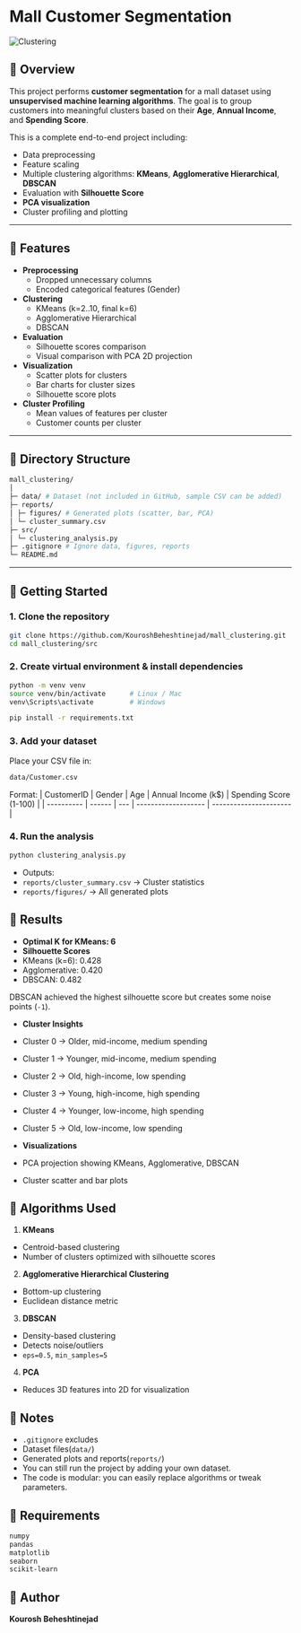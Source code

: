 # Mall Customer Segmentation

![Clustering](https://img.shields.io/badge/Status-Completed-green)

## 🔹 Overview
This project performs **customer segmentation** for a mall dataset using **unsupervised machine learning algorithms**. The goal is to group customers into meaningful clusters based on their **Age**, **Annual Income**, and **Spending Score**.

This is a complete end-to-end project including:
- Data preprocessing
- Feature scaling
- Multiple clustering algorithms: **KMeans**, **Agglomerative Hierarchical**, **DBSCAN**
- Evaluation with **Silhouette Score**
- **PCA visualization**
- Cluster profiling and plotting

---

## 🔹 Features

- **Preprocessing**
  - Dropped unnecessary columns
  - Encoded categorical features (Gender)
- **Clustering**
  - KMeans (k=2..10, final k=6)
  - Agglomerative Hierarchical
  - DBSCAN
- **Evaluation**
  - Silhouette scores comparison
  - Visual comparison with PCA 2D projection
- **Visualization**
  - Scatter plots for clusters
  - Bar charts for cluster sizes
  - Silhouette score plots
- **Cluster Profiling**
  - Mean values of features per cluster
  - Customer counts per cluster

---

## 🔹 Directory Structure
```bash
mall_clustering/
│
├─ data/ # Dataset (not included in GitHub, sample CSV can be added)
├─ reports/
│ ├─ figures/ # Generated plots (scatter, bar, PCA)
│ └─ cluster_summary.csv
├─ src/
│ └─ clustering_analysis.py
├─ .gitignore # Ignore data, figures, reports
└─ README.md
```

---

## 🔹 Getting Started

### **1. Clone the repository**
```bash
git clone https://github.com/KouroshBeheshtinejad/mall_clustering.git
cd mall_clustering/src
```

### **2. Create virtual environment & install dependencies**
```bash
python -m venv venv
source venv/bin/activate      # Linux / Mac
venv\Scripts\activate         # Windows

pip install -r requirements.txt
```

### **3. Add your dataset**
Place your CSV file in:
```bash
data/Customer.csv
```

Format:
| CustomerID | Gender | Age | Annual Income (k\$) | Spending Score (1-100) |
| ---------- | ------ | --- | ------------------- | ---------------------- |

### **4. Run the analysis**
```bash
python clustering_analysis.py
```

- Outputs:
 - `reports/cluster_summary.csv` → Cluster statistics
 - `reports/figures/` → All generated plots


## 🔹 Results

- **Optimal K for KMeans: 6**
- **Silhouette Scores**
 - KMeans (k=6): 0.428
 - Agglomerative: 0.420
 - DBSCAN: 0.482

DBSCAN achieved the highest silhouette score but creates some noise points (`-1`).

- **Cluster Insights**
 - Cluster 0 → Older, mid-income, medium spending
 - Cluster 1 → Younger, mid-income, medium spending
 - Cluster 2 → Old, high-income, low spending
 - Cluster 3 → Young, high-income, high spending
 - Cluster 4 → Younger, low-income, high spending
 - Cluster 5 → Old, low-income, low spending

- **Visualizations**
 - PCA projection showing KMeans, Agglomerative, DBSCAN
 - Cluster scatter and bar plots


## 🔹 Algorithms Used

1. **KMeans**
 - Centroid-based clustering
 - Number of clusters optimized with silhouette scores

2. **Agglomerative Hierarchical Clustering**
 - Bottom-up clustering
 - Euclidean distance metric

3. **DBSCAN**
 - Density-based clustering
 - Detects noise/outliers
 - `eps=0.5`, `min_samples=5`

4. **PCA**
 - Reduces 3D features into 2D for visualization


## 🔹 Notes

- `.gitignore` excludes
 - Dataset files(`data/`)
 - Generated plots and reports(`reports/`)
- You can still run the project by adding your own dataset.
- The code is modular: you can easily replace algorithms or tweak parameters.


## 🔹 Requirements
```bash
numpy
pandas
matplotlib
seaborn
scikit-learn
```


## 🔹 Author
**Kourosh Beheshtinejad**
